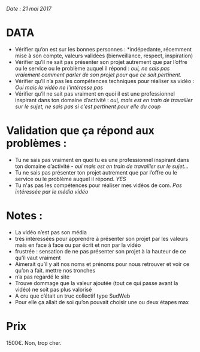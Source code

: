 *Date : 21 mai 2017*
# DATA
- Vérifier qu’on est sur les bonnes personnes : *indépedante, récemment mise à son compte, valeurs validées (bienveillance, respect, inspiration)
- Vérifier qu’il ne sait pas présenter son projet autrement que par l’offre ou le service ou le problème auquel il répond : *oui, ne sais pas vraiement comment parler de son projet pour que ce soit pertinent.*
- Vérifier qu’il n’a pas les compétences techniques pour réaliser sa vidéo : *Oui mais la vidéo ne l'intéresse pas*
- Vérifier qu’il ne sait pas vraiment en quoi il est une professionnel inspirant dans ton domaine d’activité : *oui, mais est en train de travailler sur le sujet, ne sais pas si c'est pertinent pour elle du coup*


# Validation que ça répond aux problèmes :  
- Tu ne sais pas vraiment en quoi tu es une professionnel inspirant dans ton domaine d’activité - *oui mais est en train de travailler sur le sujet...*
- Tu ne sais pas présenter ton projet autrement que par l’offre ou le service ou le problème auquel il répond. *YES*
- Tu n'as pas les compétences pour réaliser mes vidéos de com. *Pas intéressée par le média vidéo*

# Notes :
- La vidéo n’est pas son média
- très intéressées pour apprendre à présenter son projet par les valeurs mais en face à face ou par écrit et non par la vidéo
- frustrée : sensation de ne pas présenter son projet à la hauteur de ce qu’il vaut vraiment
- Aimerait qu’il y ait nos noms et prénoms pour nous retrouver et voir ce qu’on a fait. mettre nos tronches
- n’a pas regardé le site
- Trouve dommage que la valeur ajoutée (tout ce qui passe avant la vidéo) ne soit pas plus valorisé
- A cru que c’était un truc collectif type SudWeb
- Pour elle ça allait de soi qu’on pouvait choisir une ou deux étapes max

# Prix
1500€. Non, trop cher.
